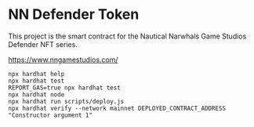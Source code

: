 # NN Defender Token

This project is the smart contract for the Nautical Narwhals Game Studios Defender NFT series.

https://www.nngamestudios.com/

```shell
npx hardhat help
npx hardhat test
REPORT_GAS=true npx hardhat test
npx hardhat node
npx hardhat run scripts/deploy.js
npx hardhat verify --network mainnet DEPLOYED_CONTRACT_ADDRESS "Constructor argument 1"
```

